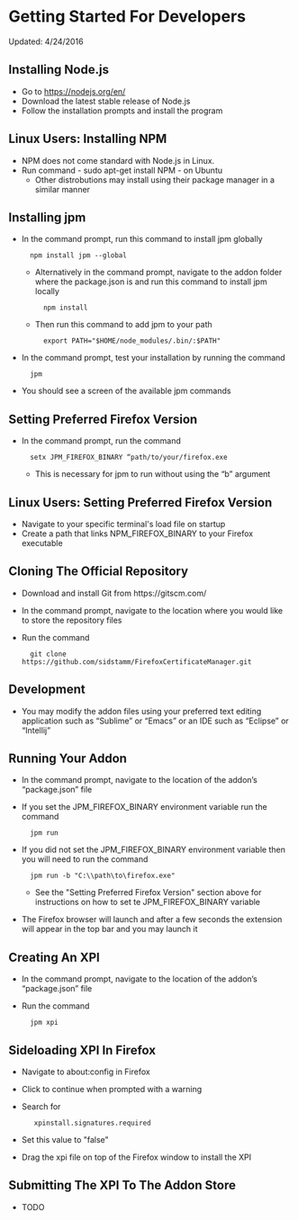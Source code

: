 # Getting Started For Developers
Updated: 4/24/2016

## Installing Node.js
* Go to https://nodejs.org/en/
* Download the latest stable release of Node.js
* Follow the installation prompts and install the program

## Linux Users: Installing NPM
* NPM does not come standard with Node.js in Linux.
* Run command - sudo apt-get install NPM - on Ubuntu
    + Other distrobutions may install using their package manager in a similar manner

## Installing jpm
* In the command prompt, run this command to install jpm globally

        npm install jpm ­­--global

    + Alternatively in the command prompt, navigate to the addon folder where the package.json is and run this command to install jpm locally

            npm install

    + Then run this command to add jpm to your path

            export PATH="$HOME/node_modules/.bin/:$PATH"

* In the command prompt, test your installation by running the command
        
        jpm

+ You should see a screen of the available jpm commands

## Setting Preferred Firefox Version
* In the command prompt, run the command

        setx JPM_FIREFOX_BINARY “path/to/your/firefox.exe

    + This is necessary for jpm to run without using the “­b” argument

## Linux Users: Setting Preferred Firefox Version
* Navigate to your specific terminal's load file on startup
* Create a path that links NPM_FIREFOX_BINARY to your Firefox executable

## Cloning The Official Repository
* Download and install Git from https://git­scm.com/
* In the command prompt, navigate to the location where you would like to store the repository files
* Run the command

        git clone https://github.com/sidstamm/FirefoxCertificateManager.git

## Development
* You may modify the addon files using your preferred text editing application such as “Sublime” or “Emacs” or an IDE such as “Eclipse” or “Intellij”

## Running Your Addon
* In the command prompt, navigate to the location of the addon’s “package.json” file
* If you set the JPM_FIREFOX_BINARY environment variable run the command

        jpm run

* If you did not set the JPM_FIREFOX_BINARY environment variable then you will need to run the command 

        jpm run -b "C:\\path\to\firefox.exe"

    + See the "Setting Preferred Firefox Version" section above for instructions on how to set te JPM_FIREFOX_BINARY variable

* The Firefox browser will launch and after a few seconds the extension will appear in the top bar and you may launch it

## Creating An XPI
* In the command prompt, navigate to the location of the addon’s “package.json” file
* Run the command

        jpm xpi

## Sideloading XPI In Firefox
* Navigate to about:config in Firefox
* Click to continue when prompted with a warning
* Search for

         xpinstall.signatures.required
* Set this value to "false"
* Drag the xpi file on top of the Firefox window to install the XPI


## Submitting The XPI To The Addon Store
* TODO

